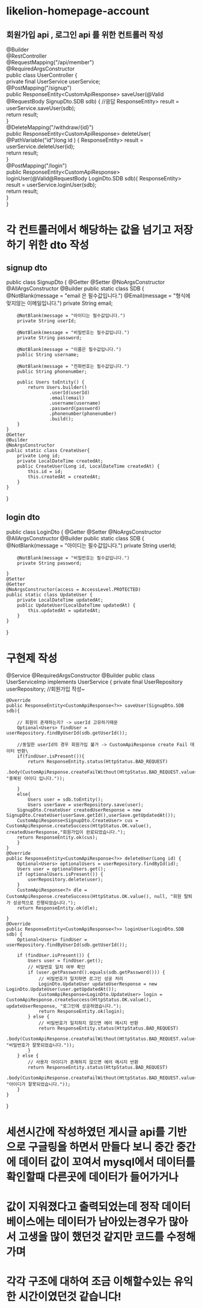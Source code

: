 # likelion-homepage-account
## 회원가입 api , 로그인 api 를 위한 컨트롤러 작성

@Builder  
@RestController  
@RequestMapping("/api/member")  
@RequiredArgsConstructor  
public class UserController {  
    private final UserService userService;  
    @PostMapping("/signup")  
    public ResponseEntity<CustomApiResponse<?>> saveUser(@Valid @RequestBody SignupDto.SDB sdb) {  
        //응답  
        ResponseEntity<CustomApiResponse<?>> result = userService.saveUser(sdb);  
        return result;  
    }  
    @DeleteMapping("/withdraw/{id}")  
    public ResponseEntity<CustomApiResponse<?>> deleteUser(  
            @PathVariable("id")long id  
            ) {  
        ResponseEntity<CustomApiResponse<?>> result = userService.deleteUser(id);  
        return result;  
    }  
    @PostMapping("/login")  
    public ResponseEntity<CustomApiResponse<?>> loginUser(@Valid@RequestBody LoginDto.SDB sdb){  
        ResponseEntity<CustomApiResponse<?>> result = userService.loginUser(sdb);  
        return result;  
    }  
}
# 각 컨트롤러에서 해당하는 값을 넘기고 저장하기 위한 dto 작성
## signup dto
public class SignupDto {
    @Getter
    @Setter
    @NoArgsConstructor
    @AllArgsConstructor
    @Builder
public static class SDB {
        @NotBlank(message = "email 은 필수값입니다.")
        @Email(message = "형식에 맞지않는 이메일입니다.")
        private String email;

        @NotBlank(message = "아이디는 필수값입니다.")
        private String userId;

        @NotBlank(message = "비밀번호는 필수값입니다.")
        private String password;

        @NotBlank(message = "이름은 필수값입니다.")
        public String username;

        @NotBlank(message = "전화번호는 필수값입니다.")
        public String phonenumber;

        public Users toEntity() {
            return Users.builder()
                    .userId(userId)
                    .email(email)
                    .username(username)
                    .password(password)
                    .phonenumber(phonenumber)
                    .build();
        }
    }
    @Getter
    @Builder
    @NoArgsConstructor
    public static class CreateUser{
        private Long id;
        private LocalDateTime createdAt;
        public CreateUser(Long id, LocalDateTime createdAt) {
            this.id = id;
            this.createdAt = createdAt;
        }
    }
}
## login dto

public class LoginDto {
    @Getter
    @Setter
    @NoArgsConstructor
    @AllArgsConstructor
    @Builder
    public static class SDB {
        @NotBlank(message = "아이디는 필수값입니다.")
        private String userId;

        @NotBlank(message = "비밀번호는 필수값입니다.")
        private String password;

    }
    @Setter
    @Getter
    @NoArgsConstructor(access = AccessLevel.PROTECTED)
    public static class UpdateUser {
        private LocalDateTime updatedAt;
        public UpdateUser(LocalDateTime updatedAt) {
            this.updatedAt = updatedAt;
        }
    }

}
# 구현제 작성

@Service
@RequiredArgsConstructor
@Builder
public class UserServiceImp implements UserService {
    private final UserRepository userRepository;
    //회원가입 작성~

    @Override
    public ResponseEntity<CustomApiResponse<?>> saveUser(SignupDto.SDB sdb){

        // 회원이 존재하는지? -> userId 고유하기때문
        Optional<Users> findUser = userRepository.findByUserId(sdb.getUserId());

        //동일한 userId의 경우 회원가입 불가 -> CustomApiResponse create Fail 데이터 반환\
        if(findUser.isPresent()){
            return ResponseEntity.status(HttpStatus.BAD_REQUEST)
                    .body(CustomApiResponse.createFailWithout(HttpStatus.BAD_REQUEST.value(), "중복된 아이디 입니다."));

        }
        else{
            Users user = sdb.toEntity();
            Users userSave = userRepository.save(user);
        SignupDto.CreateUser createdUserResponse = new SignupDto.CreateUser(userSave.getId(),userSave.getUpdatedAt());
        CustomApiResponse<SignupDto.CreateUser> cus = CustomApiResponse.createSuccess(HttpStatus.OK.value(), createdUserResponse,"회원가입이 완료되었습니다.");
        return ResponseEntity.ok(cus);
        }
    }
    @Override
    public ResponseEntity<CustomApiResponse<?>> deleteUser(Long id) {
        Optional<Users> optionalUsers = userRepository.findById(id);
        Users user = optionalUsers.get();
        if (optionalUsers.isPresent()) {
            userRepository.delete(user);
        }
        CustomApiResponse<?> dle = CustomApiResponse.createSuccess(HttpStatus.OK.value(), null, "회원 탈퇴가 성공적으로 진행되었습니다.");
        return ResponseEntity.ok(dle);

    }
    @Override
    public ResponseEntity<CustomApiResponse<?>> loginUser(LoginDto.SDB sdb) {
        Optional<Users> findUser = userRepository.findByUserId(sdb.getUserId());

        if (findUser.isPresent()) {
            Users user = findUser.get();
            // 비밀번호 일치 여부 확인
            if (user.getPassword().equals(sdb.getPassword())) {
                // 비밀번호가 일치하면 로그인 성공 처리
                LoginDto.UpdateUser updateUserResponse = new LoginDto.UpdateUser(user.getUpdatedAt());
                CustomApiResponse<LoginDto.UpdateUser> login = CustomApiResponse.createSuccess(HttpStatus.OK.value(), updateUserResponse, "로그인에 성공하였습니다.");
                return ResponseEntity.ok(login);
            } else {
                // 비밀번호가 일치하지 않으면 에러 메시지 반환
                return ResponseEntity.status(HttpStatus.BAD_REQUEST)
                        .body(CustomApiResponse.createFailWithout(HttpStatus.BAD_REQUEST.value(), "비밀번호가 잘못되었습니다."));
            }
        } else {
            // 사용자 아이디가 존재하지 않으면 에러 메시지 반환
            return ResponseEntity.status(HttpStatus.BAD_REQUEST)
                    .body(CustomApiResponse.createFailWithout(HttpStatus.BAD_REQUEST.value(), "아이디가 잘못되었습니다."));
        }
    }
}
# 세션시간에 작성하였던 게시글 api를 기반으로 구글링을 하면서 만들다 보니 중간 중간에 데이터 값이 꼬여서 mysql에서 데이터를 확인할때 다른곳에 데이터가 들어가거나 
# 값이 지워졌다고 출력되었는데 정작 데이터 베이스에는 데이터가 남아있는경우가 많아서 고생을 많이 했던것 같지만 코드를 수정해가며 
# 각각 구조에 대하여 조금 이해할수있는 유익한 시간이였던것 같습니다!

